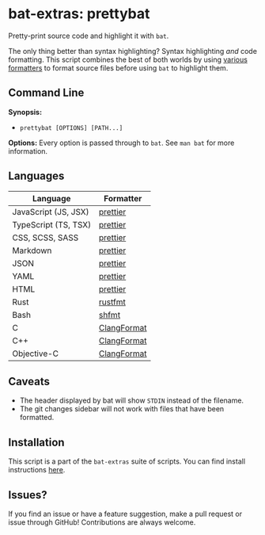 # bat-extras: prettybat

Pretty-print source code and highlight it with `bat`.

The only thing better than syntax highlighting? Syntax highlighting *and* code formatting. This script combines the best of both worlds by using [various formatters](#Languages) to format source files before using `bat` to highlight them.



## Command Line

**Synopsis:**

- `prettybat [OPTIONS] [PATH...] `



**Options:**
Every option is passed through to `bat`.
See `man bat` for more information.



## Languages

| Language             | Formatter                                                   |
| -------------------- | ----------------------------------------------------------- |
| JavaScript (JS, JSX) | [prettier](https://prettier.io/)                            |
| TypeScript (TS, TSX) | [prettier](https://prettier.io/)                            |
| CSS, SCSS, SASS      | [prettier](https://prettier.io/)                            |
| Markdown             | [prettier](https://prettier.io/)                            |
| JSON                 | [prettier](https://prettier.io/)                            |
| YAML                 | [prettier](https://prettier.io/)                            |
| HTML                 | [prettier](https://prettier.io/)                            |
| Rust                 | [rustfmt](https://github.com/rust-lang/rustfmt)             |
| Bash                 | [shfmt](https://github.com/mvdan/sh)                        |
| C                    | [ClangFormat](https://clang.llvm.org/docs/ClangFormat.html) |
| C++                  | [ClangFormat](https://clang.llvm.org/docs/ClangFormat.html) |
| Objective-C          | [ClangFormat](https://clang.llvm.org/docs/ClangFormat.html) |





## Caveats

- The header displayed by bat will show `STDIN` instead of the filename.
- The git changes sidebar will not work with files that have been formatted.



## Installation

This script is a part of the `bat-extras` suite of scripts. You can find install instructions [here](../README.md#installation).



## Issues?

If you find an issue or have a feature suggestion, make a pull request or issue through GitHub!
Contributions are always welcome.

